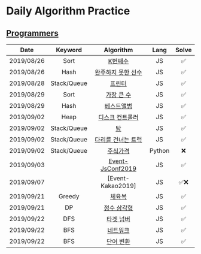 # Daily Algorithm Practice 



## [Programmers](https://programmers.co.kr/)


|    Date    |   Keyword   |                          Algorithm                          |  Lang  | Solve |
| :--------: | :---------: | :---------------------------------------------------------: | :----: | :---: |
| 2019/08/26 |    Sort     |         [K번째수](./programmers/solved/K번째수/README.md)         |   JS   |   ✅   |
| 2019/08/26 |    Hash     | [완주하지 못한 선수](./programmers/solved/완주하지%20못한%20선수/README.md) |   JS   |   ✅   |
| 2019/08/28 | Stack/Queue |          [프린터](./programmers/solved/프린터/README.md)          |   JS   |   ✅   |
| 2019/08/29 |    Sort     |     [가장 큰 수](./programmers/solved/가장%20큰%20수/README.md)     |   JS   |   ✅   |
| 2019/08/29 |    Hash     |        [베스트앨범](./programmers/solved/베스트앨범/README.md)        |   JS   |   ✅   |
| 2019/09/02 |    Heap     |    [디스크 컨트롤러](./programmers/solved/디스크%20컨트롤러/README.md)    |   JS   |   ✅   |
| 2019/09/02 | Stack/Queue |            [탑](./programmers/solved/탑/README.md)            |   JS   |   ✅   |
| 2019/09/02 | Stack/Queue | [다리를 건너는 트럭](./programmers/solved/다리를%20건너는%20트럭/README.md) |   JS   |   ✅   |
| 2019/09/02 | Stack/Queue |         [주식가격](./programmers/notYet/주식가격/README.md)         | Python |   ❌   |
| 2019/09/03 |             |    [Event-JsConf2019](./event/jsConfKorea2019/README.md)    |   JS   |   ✅   |
| 2019/09/07 |             |                      [Event-Kakao2019]                      |   JS   |  ✅❌   |
| 2019/09/21 |   Greedy    |          [체육복](./programmers/solved/체육복/README.md)          |   JS   |   ✅   |
| 2019/09/21 |     DP      |      [정수 삼각형](./programmers/solved/정수%20삼각형/README.md)      |   JS   |   ✅   |
| 2019/09/22 |     DFS     |       [타겟 넘버](./programmers/solved/타겟%20넘버/README.md)       |   JS   |   ✅   |
| 2019/09/22 |     BFS     |         [네트워크](./programmers/solved/네트워크/README.md)         |   JS   |   ✅   |
| 2019/09/22 |     BFS     |       [단어 변환](./programmers/solved/단어%20변환/README.md)       |   JS   |   ✅   |




